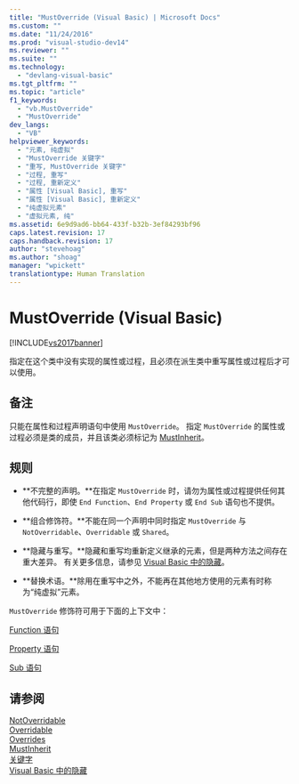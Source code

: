 ```yaml
---
title: "MustOverride (Visual Basic) | Microsoft Docs"
ms.custom: ""
ms.date: "11/24/2016"
ms.prod: "visual-studio-dev14"
ms.reviewer: ""
ms.suite: ""
ms.technology: 
  - "devlang-visual-basic"
ms.tgt_pltfrm: ""
ms.topic: "article"
f1_keywords: 
  - "vb.MustOverride"
  - "MustOverride"
dev_langs: 
  - "VB"
helpviewer_keywords: 
  - "元素, 纯虚拟"
  - "MustOverride 关键字"
  - "重写, MustOverride 关键字"
  - "过程, 重写"
  - "过程, 重新定义"
  - "属性 [Visual Basic], 重写"
  - "属性 [Visual Basic], 重新定义"
  - "纯虚拟元素"
  - "虚拟元素, 纯"
ms.assetid: 6e9d9ad6-bb64-433f-b32b-3ef84293bf96
caps.latest.revision: 17
caps.handback.revision: 17
author: "stevehoag"
ms.author: "shoag"
manager: "wpickett"
translationtype: Human Translation
---
```

# MustOverride (Visual Basic)
[!INCLUDE[vs2017banner](../../../csharp/includes/vs2017banner.md)]

指定在这个类中没有实现的属性或过程，且必须在派生类中重写属性或过程后才可以使用。  
  
## 备注  
 只能在属性和过程声明语句中使用 `MustOverride`。  指定 `MustOverride` 的属性或过程必须是类的成员，并且该类必须标记为 [MustInherit](../../../visual-basic/language-reference/modifiers/mustinherit.md)。  
  
## 规则  
  
-   **不完整的声明。**在指定 `MustOverride` 时，请勿为属性或过程提供任何其他代码行，即使 `End Function`、`End Property` 或 `End Sub` 语句也不提供。  
  
-   **组合修饰符。**不能在同一个声明中同时指定 `MustOverride` 与 `NotOverridable`、`Overridable` 或 `Shared`。  
  
-   **隐藏与重写。**隐藏和重写均重新定义继承的元素，但是两种方法之间存在重大差异。  有关更多信息，请参见 [Visual Basic 中的隐藏](../../../visual-basic/programming-guide/language-features/declared-elements/shadowing.md)。  
  
-   **替换术语。**除用在重写中之外，不能再在其他地方使用的元素有时称为“纯虚拟”元素。  
  
 `MustOverride` 修饰符可用于下面的上下文中：  
  
 [Function 语句](../../../visual-basic/language-reference/statements/function-statement.md)  
  
 [Property 语句](../../../visual-basic/language-reference/statements/property-statement.md)  
  
 [Sub 语句](../../../visual-basic/language-reference/statements/sub-statement.md)  
  
## 请参阅  
 [NotOverridable](../../../visual-basic/language-reference/modifiers/notoverridable.md)   
 [Overridable](../../../visual-basic/language-reference/modifiers/overridable.md)   
 [Overrides](../../../visual-basic/language-reference/modifiers/overrides.md)   
 [MustInherit](../../../visual-basic/language-reference/modifiers/mustinherit.md)   
 [关键字](../../../visual-basic/language-reference/keywords/index.md)   
 [Visual Basic 中的隐藏](../../../visual-basic/programming-guide/language-features/declared-elements/shadowing.md)